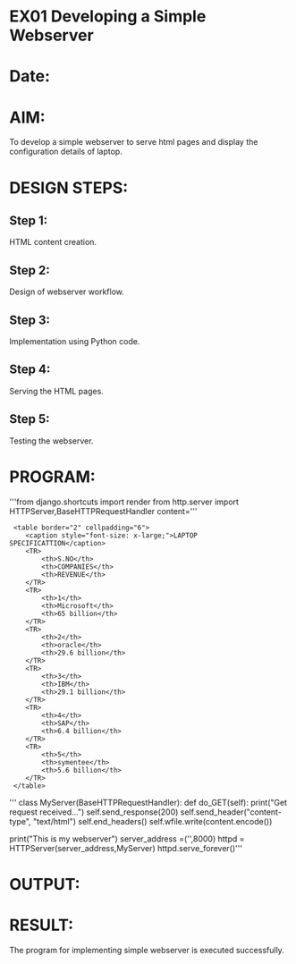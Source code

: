# EX01 Developing a Simple Webserver

# Date:
# AIM:
To develop a simple webserver to serve html pages and display the configuration details of laptop.

# DESIGN STEPS:
## Step 1:
HTML content creation.

## Step 2:
Design of webserver workflow.

## Step 3:
Implementation using Python code.

## Step 4:
Serving the HTML pages.

## Step 5:
Testing the webserver.

# PROGRAM:
'''from django.shortcuts import render
from http.server import HTTPServer,BaseHTTPRequestHandler
content='''
<html lang="en">
<head>
    <title>Top Software Industries</title>
</head>
<body>

     <table border="2" cellpadding="6">
        <caption style="font-size: x-large;">LAPTOP SPECIFICATTION</caption>
        <TR>
            <th>S.NO</th>
            <th>COMPANIES</th>
            <th>REVENUE</th>
        </TR>
        <TR>
            <th>1</th>
            <th>Microsoft</th>
            <th>65 billion</th>
        </TR>
        <TR>
            <th>2</th>
            <th>oracle</th>
            <th>29.6 billion</th>
        </TR>
        <TR>
            <th>3</th>
            <th>IBM</th>
            <th>29.1 billion</th>
        </TR>
        <TR>
            <th>4</th>
            <th>SAP</th>
            <th>6.4 billion</th>
        </TR>
        <TR>
            <th>5</th>
            <th>symentee</th>
            <th>5.6 billion</th>
        </TR>
     </table> 
</body>
</html>
'''
class MyServer(BaseHTTPRequestHandler):
    def do_GET(self):
        print("Get request received...")
        self.send_response(200) 
        self.send_header("content-type", "text/html")       
        self.end_headers()
        self.wfile.write(content.encode())

print("This is my webserver") 
server_address =('',8000)
httpd = HTTPServer(server_address,MyServer)
httpd.serve_forever()'''
# OUTPUT:
# RESULT:
The program for implementing simple webserver is executed successfully.
